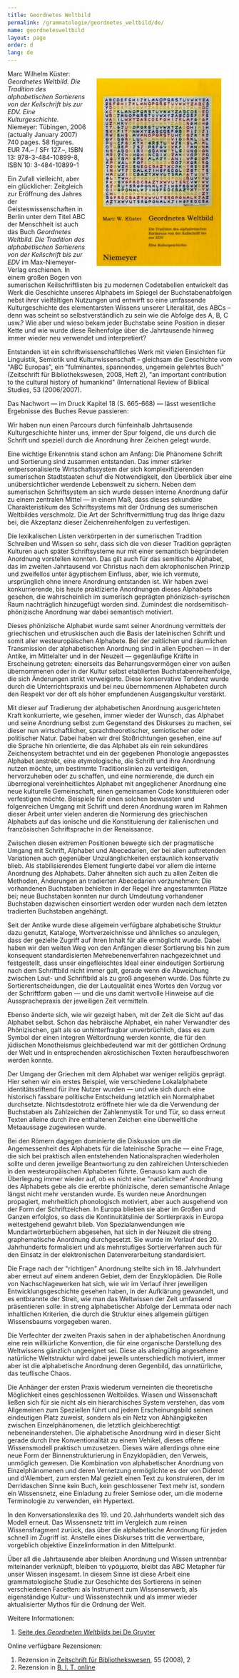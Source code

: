 ```yaml
---
title: Geordnetes Weltbild
permalink: /grammatologie/geordnetes_weltbild/de/
name: geordnetesweltbild
layout: page
order: d
lang: de
---
```


<img src="/img/geordnetes_weltbild_cover_1.jpg" alt="Umschlagbild des Geordnetes Weltbildes" style="float:right"/>


Marc Wilhelm Küster: _Geordnetes Weltbild. Die Tradition des alphabetischen Sortierens von der Keilschrift bis zur EDV. Eine Kulturgeschichte._ Niemeyer: Tübingen, 2006 (actually January 2007) 740 pages. 58 figures. EUR 74.– / SFr 127.–, ISBN 13: 978-3-484-10899-8, ISBN 10: 3-484-10899-1

Ein Zufall vielleicht, aber ein glücklicher: Zeitgleich zur Eröffnung des Jahres der Geisteswissenschaften in Berlin unter dem Titel ABC der Menschheit ist auch das Buch _Geordnetes Weltbild. Die Tradition des alphabetischen Sortierens von der Keilschrift bis zur EDV_ im Max-Niemeyer-Verlag erschienen. In einem großen Bogen von sumerischen Keilschriftlisten bis zu modernen Codetabellen entwickelt das Werk die Geschichte unseres Alphabets im Spiegel der Buchstabenabfolgen nebst ihrer vielfältigen Nutzungen und entwirft so eine umfassende Kulturgeschichte des elementarsten Wissens unserer Literalität, des ABCs – denn was scheint so selbstverständlich zu sein wie die Abfolge des A, B, C usw.? Wie aber und wieso bekam jeder Buchstabe seine Position in dieser Kette und wie wurde diese Reihenfolge über die Jahrtausende hinweg immer wieder neu verwendet und interpretiert?

Entstanden ist ein schriftwissenschaftliches Werk mit vielen Einsichten für Linguistik, Semiotik und Kulturwissenschaft – gleichsam die Geschichte vom "ABC Europas", ein "fulminantes, spannendes, ungemein gelehrtes Buch" (Zeitschrift für Bibliothekswesen, 2008, Heft 2), "an important contribution to the cultural history of humankind" (International Review of Biblical Studies, 53 (2006/2007).

Das Nachwort — im Druck Kapitel 18 (S. 665-668) — lässt wesentliche Ergebnisse des Buches Revue passieren:

Wir haben nun einen Parcours durch fünfeinhalb Jahrtausende Kulturgeschichte hinter uns, immer der Spur folgend, die uns durch die Schrift und speziell durch die Anordnung ihrer Zeichen gelegt wurde.

Eine wichtige Erkenntnis stand schon am Anfang: Die Phänomene Schrift und Sortierung sind zusammen entstanden. Das immer stärker entpersonalisierte Wirtschaftssystem der sich komplexifizierenden sumerischen Stadtstaaten schuf die Notwendigkeit, den Überblick über eine unübersichtlicher werdende Lebenswelt zu sichern. Neben dem sumerischen Schriftsystem an sich wurde dessen interne Anordnung dafür zu einem zentralen Mittel — in einem Maß, dass dieses sekundäre Charakteristikum des Schriftsystems mit der Ordnung des sumerischen Weltbildes verschmolz. Die Art der Schriftvermittlung trug das Ihrige dazu bei, die Akzeptanz dieser Zeichenreihenfolgen zu verfestigen.

Die lexikalischen Listen verkörperten in der sumerischen Tradition Schreiben und Wissen so sehr, dass sich die von dieser Tradition geprägten Kulturen auch später Schriftsysteme nur mit einer semantisch begründeten Anordnung vorstellen konnten. Das gilt auch für das semitische Alphabet, das im zweiten Jahrtausend vor Christus nach dem akrophonischen Prinzip und zweifellos unter ägyptischem Einfluss, aber, wie ich vermute, ursprünglich ohne innere Anordnung entstanden ist. Wir haben zwei konkurrierende, bis heute praktizierte Anordnungen dieses Alphabets gesehen, die wahrscheinlich im sumerisch geprägten phönizisch-syrischen Raum nachträglich hinzugefügt worden sind. Zumindest die nordsemitisch-phönizische Anordnung war dabei semantisch motiviert.

Dieses phönizische Alphabet wurde samt seiner Anordnung vermittels der griechischen und etruskischen auch die Basis der lateinischen Schrift und somit aller westeuropäischen Alphabete. Bei der zeitlichen und räumlichen Transmission der alphabetischen Anordnung sind in allen Epochen — in der Antike, im Mittelalter und in der Neuzeit — gegenläufige Kräfte in Erscheinung getreten: einerseits das Beharrungsvermögen einer von außen übernommenen oder in der Kultur selbst etablierten Buchstabenreihenfolge, die sich Änderungen strikt verweigerte. Diese konservative Tendenz wurde durch die Unterrichtspraxis und bei neu übernommenen Alphabeten durch den Respekt vor der oft als höher empfundenen Ausgangskultur verstärkt.

Mit dieser auf Tradierung der alphabetischen Anordnung ausgerichteten Kraft konkurrierte, wie gesehen, immer wieder der Wunsch, das Alphabet und seine Anordnung selbst zum Gegenstand des Diskurses zu machen, sei dieser nun wirtschaftlicher, sprachtheoretischer, semiotischer oder politischer Natur. Dabei haben wir drei Stoßrichtungen gesehen, eine auf die Sprache hin orientierte, die das Alphabet als ein rein sekundäres Zeichensystem betrachtet und ein der gegebenen Phonologie angepasstes Alphabet anstrebt, eine etymologische, die Schrift und ihre Anordnung nutzen möchte, um bestimmte Traditionslinien zu verteidigen, hervorzuheben oder zu schaffen, und eine normierende, die durch ein überregional vereinheitlichtes Alphabet mit angeglichener Anordnung eine neue kulturelle Gemeinschaft, einen gemeinsamen Code konstituieren oder verfestigen möchte. Beispiele für einen solchen bewussten und folgenreichen Umgang mit Schrift und deren Anordnung waren im Rahmen dieser Arbeit unter vielen anderen die Normierung des griechischen Alphabets auf das ionische und die Konstituierung der italienischen und französischen Schriftsprache in der Renaissance.

Zwischen diesen extremen Positionen bewegte sich der pragmatische Umgang mit Schrift, Alphabet und Abecedarien, der bei allen auftretenden Variationen auch gegenüber Unzulänglichkeiten erstaunlich konservativ blieb. Als stabilisierendes Element fungierte dabei vor allem die interne Anordnung des Alphabets. Daher ähnelten sich auch zu allen Zeiten die Methoden, Änderungen an tradierten Abecedarien vorzunehmen: Die vorhandenen Buchstaben behielten in der Regel ihre angestammten Plätze bei; neue Buchstaben konnten nur durch Umdeutung vorhandener Buchstaben dazwischen einsortiert werden oder wurden nach dem letzten tradierten Buchstaben angehängt.

Seit der Antike wurde diese allgemein verfügbare alphabetische Struktur dazu genutzt, Kataloge, Wortverzeichnisse und ähnliches so anzulegen, dass der gezielte Zugriff auf ihren Inhalt für alle ermöglicht wurde. Dabei haben wir den weiten Weg von den Anfängen dieser Sortierung bis hin zum konsequent standardisierten Mehrebenenverfahren nachgezeichnet und festgestellt, dass unser eingefleischtes Ideal einer eindeutigen Sortierung nach dem Schriftbild nicht immer galt, gerade wenn die Abweichung zwischen Laut- und Schriftbild als zu groß angesehen wurde. Das führte zu Sortierentscheidungen, die der Lautqualität eines Wortes den Vorzug vor der Schriftform gaben — und die uns damit wertvolle Hinweise auf die Aussprachepraxis der jeweiligen Zeit vermitteln.

Ebenso änderte sich, wie wir gezeigt haben, mit der Zeit die Sicht auf das Alphabet selbst. Schon das hebräische Alphabet, ein naher Verwandter des Phönizischen, galt als so unhinterfragbar unverbrüchlich, dass es zum Symbol der einen integren Weltordnung werden konnte, die für den jüdischen Monotheismus gleichbedeutend war mit der göttlichen Ordnung der Welt und in entsprechenden akrostichischen Texten heraufbeschworen werden konnte.

Der Umgang der Griechen mit dem Alphabet war weniger religiös geprägt. Hier sehen wir ein erstes Beispiel, wie verschiedene Lokalalphabete identitätsstiftend für ihre Nutzer wurden — und wie sich durch eine historisch fassbare politische Entscheidung letztlich ein Normalphabet durchsetzte. Nichtsdestotrotz eröffnete hier wie da die Verwendung der Buchstaben als Zahlzeichen der Zahlenmystik Tor und Tür, so dass erneut Texten alleine durch ihre enthaltenen Zeichen eine überweltliche Metaaussage zugewiesen wurde.

Bei den Römern dagegen dominierte die Diskussion um die Angemessenheit des Alphabets für die lateinische Sprache — eine Frage, die sich bei praktisch allen entstehenden Nationalsprachen wiederholen sollte und deren jeweilige Beantwortung zu den zahlreichen Unterschieden in den westeuropäischen Alphabeten führte. Genauso kam auch die Überlegung immer wieder auf, ob es nicht eine "natürlichere" Anordnung des Alphabets gebe als die ererbte phönizische, deren semantische Anlage längst nicht mehr verstanden wurde. Es wurden neue Anordnungen propagiert, mehrheitlich phonologisch motiviert, aber auch ausgehend von der Form der Schriftzeichen. In Europa blieben sie aber im Großen und Ganzen erfolglos, so dass die Kontinuitätslinie der Sortierpraxis in Europa weitestgehend gewahrt blieb. Von Spezialanwendungen wie Mundartwörterbüchern abgesehen, hat sich in der Neuzeit die streng graphematische Anordnung durchgesetzt. Sie wurde im Verlauf des 20. Jahrhunderts formalisiert und als mehrstufiges Sortierverfahren auch für den Einsatz in der elektronischen Datenverarbeitung standardisiert.

Die Frage nach der "richtigen" Anordnung stellte sich im 18. Jahrhundert aber erneut auf einem anderen Gebiet, dem der Enzyklopädien. Die Rolle von Nachschlagewerken hat sich, wie wir im Verlauf ihrer jeweiligen Entwicklungsgeschichte gesehen haben, in der Aufklärung gewandelt, und es entbrannte der Streit, wie man das Weltwissen der Zeit umfassend präsentieren solle: in streng alphabetischer Abfolge der Lemmata oder nach inhaltlichen Kriterien, die durch die Struktur eines allgemein gültigen Wissensbaums vorgegeben waren.

Die Verfechter der zweiten Praxis sahen in der alphabetischen Anordnung eine rein willkürliche Konvention, die für eine organische Darstellung des Weltwissens gänzlich ungeeignet sei. Diese als alleingültig angesehene natürliche Weltstruktur wird dabei jeweils unterschiedlich motiviert, immer aber ist die alphabetische Anordnung deren Gegenbild, das unnatürliche, das teuflische Chaos.

Die Anhänger der ersten Praxis wiederum verneinten die theoretische Möglichkeit eines geschlossenen Weltbildes. Wissen und Wissenschaft ließen sich für sie nicht als ein hierarchisches System verstehen, das vom Allgemeinen zum Speziellen führt und jedem Erscheinungsbild seinen eindeutigen Platz zuweist, sondern als ein Netz von Abhängigkeiten zwischen Einzelphänomenen, die letztlich gleichberechtigt nebeneinanderstehen. Die alphabetische Anordnung wird in dieser Sicht gerade durch ihre Konventionalität zu einem Vehikel, dieses offene Wissensmodell praktisch umzusetzen. Dieses wäre allerdings ohne eine neue Form der Binnenstrukturierung in Enzyklopädien, den Verweis, unmöglich gewesen. Die Kombination von alphabetischer Anordnung von Einzelphänomenen und deren Vernetzung ermöglichte es der von Diderot und d'Alembert, zum ersten Mal gezielt einen Text zu konstruieren, der im Derridaschen Sinne kein Buch, kein geschlossener Text mehr ist, sondern ein Wissensnetz, eine Einladung zu freier Semiose oder, um die moderne Terminologie zu verwenden, ein Hypertext.

In den Konversationslexika des 19. und 20. Jahrhunderts wandelt sich das Modell erneut. Das Wissensnetz tritt im Vergleich zum reinen Wissensfragment zurück, das über die alphabetische Anordnung für jeden schnell im Zugriff ist. Anstelle eines Diskurses tritt die verwertbare, vorgeblich objektive Einzelinformation in den Mittelpunkt.

Über all die Jahrtausende aber bleiben Anordnung und Wissen untrennbar miteinander verknüpft, bleiben τὰ γράμματα, bleibt das ABC Metapher für unser Wissen insgesamt. In diesem Sinne ist diese Arbeit eine grammatologische Studie zur Geschichte des Sortierens in seinen verschiedenen Facetten: als Instrument zum Wissenserwerb, als eigenständige Kultur- und Wissenstechnik und als immer wieder aktualisierter Mythos für die Ordnung der Welt.

Weitere Informationen:

1. <a href="https://doi.org/10.1515/9783110911848">Seite des _Geordneten Weltbilds_ bei De Gruyter</a>


Online verfügbare Rezensionen:

1. Rezension in <a href="http://zs.thulb.uni-jena.de/servlets/MCRFileNodeServlet/jportal_derivate_00115721/j08-h2-rez-1.pdf">Zeitschrift für Bibliothekswesen</a>, 55 (2008), 2
3. Rezension in <a href="http://www.b-i-t-online.de/heft/2007-03-inh.htm">B. I. T. online</a>
